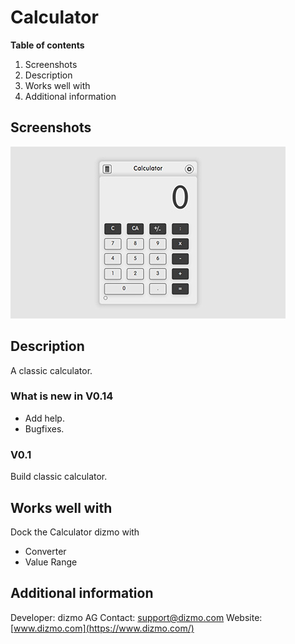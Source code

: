 # Calculator

**Table of contents**

1. Screenshots
2. Description
3. Works well with
4. Additional information

## Screenshots

![Calculator dizmo](./Calculator.jpg)

## Description

A classic calculator.

### What is new in V0.14
* Add help.
* Bugfixes.

### V0.1
Build classic calculator.

## Works well with

Dock the Calculator dizmo with

* Converter
* Value Range

## Additional information

Developer: dizmo AG
Contact: support@dizmo.com
Website: [www.dizmo.com](https://www.dizmo.com/)
